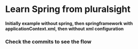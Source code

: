 #  Learn Spring from pluralsight

#### Initially example without spring, then springframework with applicationContext.xml, then without xml configuration

### Check the commits to see the flow
